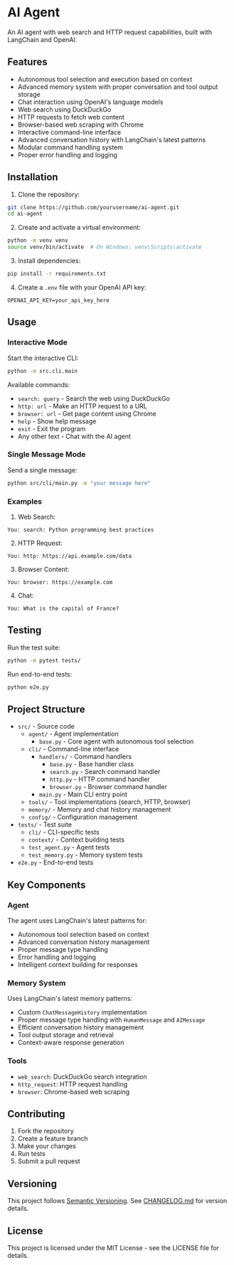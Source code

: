 # AI Agent

An AI agent with web search and HTTP request capabilities, built with LangChain and OpenAI.

## Features

- Autonomous tool selection and execution based on context
- Advanced memory system with proper conversation and tool output storage
- Chat interaction using OpenAI's language models
- Web search using DuckDuckGo
- HTTP requests to fetch web content
- Browser-based web scraping with Chrome
- Interactive command-line interface
- Advanced conversation history with LangChain's latest patterns
- Modular command handling system
- Proper error handling and logging

## Installation

1. Clone the repository:
```bash
git clone https://github.com/yourusername/ai-agent.git
cd ai-agent
```

2. Create and activate a virtual environment:
```bash
python -m venv venv
source venv/bin/activate  # On Windows: venv\Scripts\activate
```

3. Install dependencies:
```bash
pip install -r requirements.txt
```

4. Create a `.env` file with your OpenAI API key:
```
OPENAI_API_KEY=your_api_key_here
```

## Usage

### Interactive Mode

Start the interactive CLI:
```bash
python -m src.cli.main
```

Available commands:
- `search: query` - Search the web using DuckDuckGo
- `http: url` - Make an HTTP request to a URL
- `browser: url` - Get page content using Chrome
- `help` - Show help message
- `exit` - Exit the program
- Any other text - Chat with the AI agent

### Single Message Mode

Send a single message:
```bash
python src/cli/main.py -m "your message here"
```

### Examples

1. Web Search:
```
You: search: Python programming best practices
```

2. HTTP Request:
```
You: http: https://api.example.com/data
```

3. Browser Content:
```
You: browser: https://example.com
```

4. Chat:
```
You: What is the capital of France?
```

## Testing

Run the test suite:
```bash
python -m pytest tests/
```

Run end-to-end tests:
```bash
python e2e.py
```

## Project Structure

- `src/` - Source code
  - `agent/` - Agent implementation
    - `base.py` - Core agent with autonomous tool selection
  - `cli/` - Command-line interface
    - `handlers/` - Command handlers
      - `base.py` - Base handler class
      - `search.py` - Search command handler
      - `http.py` - HTTP command handler
      - `browser.py` - Browser command handler
    - `main.py` - Main CLI entry point
  - `tools/` - Tool implementations (search, HTTP, browser)
  - `memory/` - Memory and chat history management
  - `config/` - Configuration management
- `tests/` - Test suite
  - `cli/` - CLI-specific tests
  - `context/` - Context building tests
  - `test_agent.py` - Agent tests
  - `test_memory.py` - Memory system tests
- `e2e.py` - End-to-end tests

## Key Components

### Agent

The agent uses LangChain's latest patterns for:
- Autonomous tool selection based on context
- Advanced conversation history management
- Proper message type handling
- Error handling and logging
- Intelligent context building for responses

### Memory System

Uses LangChain's latest memory patterns:
- Custom `ChatMessageHistory` implementation
- Proper message type handling with `HumanMessage` and `AIMessage`
- Efficient conversation history management
- Tool output storage and retrieval
- Context-aware response generation

### Tools

- `web_search`: DuckDuckGo search integration
- `http_request`: HTTP request handling
- `browser`: Chrome-based web scraping

## Contributing

1. Fork the repository
2. Create a feature branch
3. Make your changes
4. Run tests
5. Submit a pull request

## Versioning

This project follows [Semantic Versioning](https://semver.org/). See [CHANGELOG.md](CHANGELOG.md) for version details.

## License

This project is licensed under the MIT License - see the LICENSE file for details. 